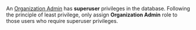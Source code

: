 An [Organization Admin](/manage/users-service-accounts/#organization-roles) has
<red>**superuser**</red> privileges in the database. Following the principle of
least privilege, only assign **Organization Admin** role to those users who
require superuser privileges.

